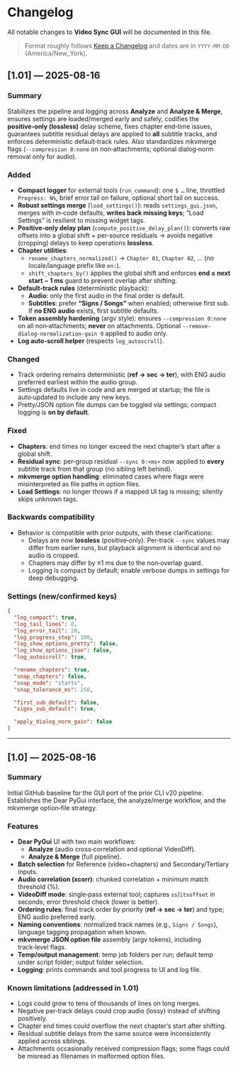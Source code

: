# Changelog
All notable changes to **Video Sync GUI** will be documented in this file.

> Format roughly follows [Keep a Changelog](https://keepachangelog.com/en/1.0.0/) and dates are in `YYYY-MM-DD` (America/New_York).

## [1.01] — 2025-08-16
### Summary
Stabilizes the pipeline and logging across **Analyze** and **Analyze & Merge**, ensures settings are loaded/merged early and safely, codifies the **positive‑only (lossless)** delay scheme, fixes chapter end‑time issues, guarantees subtitle residual delays are applied to **all** subtitle tracks, and enforces deterministic default‑track rules. Also standardizes mkvmerge flags (`--compression 0:none` on non‑attachments; optional dialog‑norm removal only for audio).

### Added
- **Compact logger** for external tools (`run_command`): one `$ …` line, throttled `Progress: N%`, brief error tail on failure, optional short tail on success.
- **Robust settings merge** (`load_settings()`): reads `settings_gui.json`, merges with in‑code defaults, **writes back missing keys**; “Load Settings” is resilient to missing widget tags.
- **Positive‑only delay plan** (`compute_positive_delay_plan()`): converts raw offsets into a global shift + per‑source residuals → avoids negative (cropping) delays to keep operations **lossless**.
- **Chapter utilities**: 
  - `rename_chapters_normalized()` → `Chapter 01`, `Chapter 02`, … (no locale/language prefix like `en:`).
  - `shift_chapters_by()` applies the global shift and enforces **end ≤ next start − 1 ms** guard to prevent overlap after shifting.
- **Default‑track rules** (deterministic playback):
  - **Audio**: only the first audio in the final order is default.
  - **Subtitles**: prefer **“Signs / Songs”** when enabled; otherwise first sub. If **no ENG audio** exists, first subtitle defaults.
- **Token assembly hardening** (argv style): ensures `--compression 0:none` on all non‑attachments; **never** on attachments. Optional `--remove-dialog-normalization-gain 0` applied to audio only.
- **Log auto‑scroll helper** (respects `log_autoscroll`).

### Changed
- Track ordering remains deterministic (**ref → sec → ter**), with ENG audio preferred earliest within the audio group.
- Settings defaults live in code and are merged at startup; the file is auto‑updated to include any new keys.
- Pretty/JSON option file dumps can be toggled via settings; compact logging is **on by default**.

### Fixed
- **Chapters**: end times no longer exceed the next chapter’s start after a global shift.
- **Residual sync**: per‑group residual `--sync 0:<ms>` now applied to **every** subtitle track from that group (no sibling left behind).
- **mkvmerge option handling**: eliminated cases where flags were misinterpreted as file paths in option files.
- **Load Settings**: no longer throws if a mapped UI tag is missing; silently skips unknown tags.

### Backwards compatibility
- Behavior is compatible with prior outputs, with these clarifications:
  - Delays are now **lossless** (positive‑only). Per‑track `--sync` values may differ from earlier runs, but playback alignment is identical and no audio is cropped.
  - Chapters may differ by ≤1 ms due to the non‑overlap guard.
  - Logging is compact by default; enable verbose dumps in settings for deep debugging.

### Settings (new/confirmed keys)
```json
{
  "log_compact": true,
  "log_tail_lines": 0,
  "log_error_tail": 20,
  "log_progress_step": 100,
  "log_show_options_pretty": false,
  "log_show_options_json": false,
  "log_autoscroll": true,

  "rename_chapters": true,
  "snap_chapters": false,
  "snap_mode": "starts",
  "snap_tolerance_ms": 250,

  "first_sub_default": false,
  "signs_sub_default": true,

  "apply_dialog_norm_gain": false
}
```

---

## [1.0] — 2025-08-16
### Summary
Initial GitHub baseline for the GUI port of the prior CLI v20 pipeline. Establishes the Dear PyGui interface, the analyze/merge workflow, and the mkvmerge option‑file strategy.

### Features
- **Dear PyGui** UI with two main workflows:
  - **Analyze** (audio cross‑correlation and optional VideoDiff).
  - **Analyze & Merge** (full pipeline).
- **Batch selection** for Reference (video+chapters) and Secondary/Tertiary inputs.
- **Audio correlation (xcorr)**: chunked correlation + minimum match threshold (%).
- **VideoDiff mode**: single‑pass external tool; captures `ss`/`itsoffset` in seconds; error threshold check (lower is better).
- **Ordering rules**: final track order by priority (**ref → sec → ter**) and type; ENG audio preferred early.
- **Naming conventions**: normalized track names (e.g., `Signs / Songs`), language tagging propagation when known.
- **mkvmerge JSON option file** assembly (argv tokens), including track‑level flags.
- **Temp/output management**: temp job folders per run; default temp under script folder; output folder selection.
- **Logging**: prints commands and tool progress to UI and log file.

### Known limitations (addressed in 1.01)
- Logs could grow to tens of thousands of lines on long merges.
- Negative per‑track delays could crop audio (lossy) instead of shifting positively.
- Chapter end times could overflow the next chapter’s start after shifting.
- Residual subtitle delays from the same source were inconsistently applied across siblings.
- Attachments occasionally received compression flags; some flags could be misread as filenames in malformed option files.
